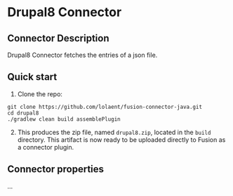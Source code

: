 # Drupal8 Connector

## Connector Description

Drupal8 Connector fetches the entries of a json file.

## Quick start

1. Clone the repo:
```
git clone https://github.com/lolaent/fusion-connector-java.git
cd drupal8
./gradlew clean build assemblePlugin
```
2. This produces the zip file, named `drupal8.zip`, located in the `build` directory.
This artifact is now ready to be uploaded directly to Fusion as a connector plugin.

## Connector properties

...